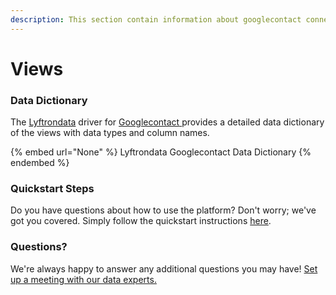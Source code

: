```yaml
---
description: This section contain information about googlecontact connector views information
---
```


# Views

### Data Dictionary

The [Lyftrondata](https://www.lyftrondata.com/) driver for [Googlecontact](None/)[ ](https://www.lyftrondata.com/integration/googlecontact/)provides a detailed data dictionary of the views with data types and column names.

{% embed url="None" %}
Lyftrondata Googlecontact Data Dictionary
{% endembed %}

### Quickstart Steps

Do you have questions about how to use the platform? Don't worry; we've got you covered. Simply follow the quickstart instructions [here](../README.md).

### Questions? <a href="#questions" id="questions"></a>

We're always happy to answer any additional questions you may have! [Set up a meeting with our data experts.](https://www.lyftrondata.com/book-a-meeting/)



